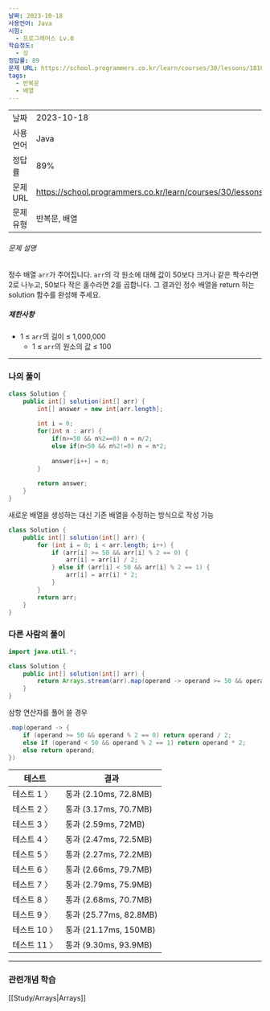 ```yaml
---
날짜: 2023-10-18
사용언어: Java
시험:
  - 프로그래머스 Lv.0
학습정도:
  - 상
정답률: 89
문제 URL: https://school.programmers.co.kr/learn/courses/30/lessons/181882
tags:
  - 반복문
  - 배열
---
```

| | |
|---|---|
|날짜| 2023-10-18|
|사용언어| Java|
|정답률 |89%|
|문제 URL| https://school.programmers.co.kr/learn/courses/30/lessons/181882|
|문제유형| 반복문, 배열|

###### 문제 설명

정수 배열 `arr`가 주어집니다. `arr`의 각 원소에 대해 값이 50보다 크거나 같은 짝수라면 2로 나누고, 50보다 작은 홀수라면 2를 곱합니다. 그 결과인 정수 배열을 return 하는 solution 함수를 완성해 주세요.

##### 제한사항

- 1 ≤ `arr`의 길이 ≤ 1,000,000
    - 1 ≤ `arr`의 원소의 값 ≤ 100

---

### 나의 풀이

```java
class Solution {
    public int[] solution(int[] arr) {
        int[] answer = new int[arr.length];
        
        int i = 0;
        for(int n : arr) {
            if(n>=50 && n%2==0) n = n/2;
            else if(n<50 && n%2!=0) n = n*2;
            
            answer[i++] = n;
        }
        
        return answer;
    }
}
```

새로운 배열을 생성하는 대신 기존 배열을 수정하는 방식으로 작성 가능
``` java
class Solution {
    public int[] solution(int[] arr) {
        for (int i = 0; i < arr.length; i++) {
            if (arr[i] >= 50 && arr[i] % 2 == 0) {
                arr[i] = arr[i] / 2;
            } else if (arr[i] < 50 && arr[i] % 2 == 1) {
                arr[i] = arr[i] * 2;
            }
        }
        return arr;
    }
}
```

### 다른 사람의 풀이

```java
import java.util.*;

class Solution {
    public int[] solution(int[] arr) {
        return Arrays.stream(arr).map(operand -> operand >= 50 && operand % 2 == 0 ? operand / 2 : operand < 50 && operand % 2 == 1 ? operand * 2 : operand).toArray();
    }
}
```

삼항 연산자를 풀어 쓸 경우
``` java
.map(operand -> {
	if (operand >= 50 && operand % 2 == 0) return operand / 2;
	else if (operand < 50 && operand % 2 == 1) return operand * 2;
	else return operand;
})
```

| 테스트       | 결과                       |
| ------------ | ---------------------- |
| 테스트 1 〉  | 통과 (2.10ms, 72.8MB)  |
| 테스트 2 〉  | 통과 (3.17ms, 70.7MB)  |
| 테스트 3 〉  | 통과 (2.59ms, 72MB)    |
| 테스트 4 〉  | 통과 (2.47ms, 72.5MB)  |
| 테스트 5 〉  | 통과 (2.27ms, 72.2MB)  |
| 테스트 6 〉  | 통과 (2.66ms, 79.7MB)  |
| 테스트 7 〉  | 통과 (2.79ms, 75.9MB)  |
| 테스트 8 〉  | 통과 (2.68ms, 70.7MB)  |
| 테스트 9 〉  | 통과 (25.77ms, 82.8MB) |
| 테스트 10 〉 | 통과 (21.17ms, 150MB)  |
| 테스트 11 〉 | 통과 (9.30ms, 93.9MB)  |

---
### 관련개념 학습
[[Study/Arrays|Arrays]]
